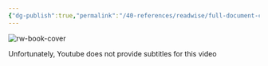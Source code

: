 ```yaml
---
{"dg-publish":true,"permalink":"/40-references/readwise/full-document-contents/battle-hardened-pti-event-chicago-2023-live-min-max-games-flesh-and-blood/","tags":["rw/articles"]}
---
```


![rw-book-cover](https://i.ytimg.com/vi/Z0JdDO1BtvI/maxresdefault.jpg?v=64bd23fa)

Unfortunately, Youtube does not provide subtitles for this video
